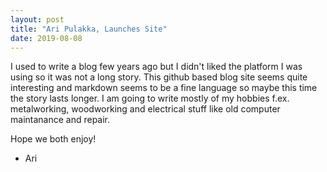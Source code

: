 ```yaml
---
layout: post
title: "Ari Pulakka, Launches Site"
date: 2019-08-08
---
```


I used to write a blog few years ago but I didn't liked the platform I was using so it was not a long story. This github based blog site seems quite interesting and markdown seems to be a fine language so maybe this time the story lasts longer. I am going to write mostly of my hobbies f.ex. metalworking, woodworking and electrical stuff like old computer maintanance and repair.

Hope we both enjoy!

- Ari
